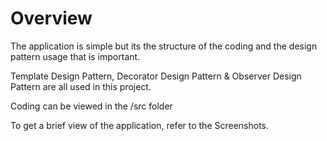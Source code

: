 # Overview
The application is simple but its the structure of the coding and the design pattern usage that is important.        

Template Design Pattern, Decorator Design Pattern & Observer Design Pattern are all used in this project.

Coding can be viewed in the /src folder

To get a brief view of the application, refer to the Screenshots.
